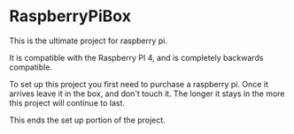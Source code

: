 # RaspberryPiBox
This is the ultimate project for raspberry pi.

It is compatible with the Raspberry PI 4, and is completely backwards compatible. 

To set up this project you first need to purchase a raspberry pi. 
Once it arrives leave it in the box, and don't touch it. 
The longer it stays in the more this project will continue to last.


This ends the set up portion of the project.






